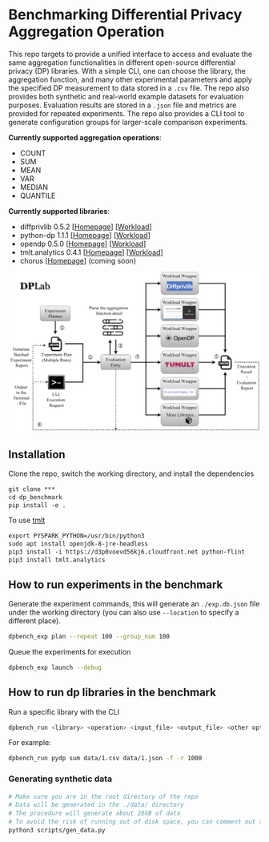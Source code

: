 # Benchmarking Differential Privacy Aggregation Operation 

This repo targets to provide a unified interface to access and evaluate the same aggregation functionalities in different open-source differential privacy (DP) libraries. With a simple CLI, one can choose the library, the aggregation function, and many other experimental parameters and apply the specified DP measurement to data stored in a `.csv` file. The repo also provides both synthetic and real-world example datasets for evaluation purposes. Evaluation results are stored in a `.json` file and metrics are provided for repeated experiments. The repo also provides a CLI tool to generate configuration groups for larger-scale comparison experiments. 

**Currently supported aggregation operations**: 
- COUNT
- SUM
- MEAN
- VAR
- MEDIAN 
- QUANTILE

**Currently supported libraries**:
- diffprivlib 0.5.2 [[Homepage](https://github.com/IBM/differential-privacy-library)] [[Workload](./src/dp_benchmark/library_workload/diffprivlib.py)]
- python-dp 1.1.1 [[Homepage](https://github.com/OpenMined/PyDP)] [[Workload](./src/dp_benchmark/library_workload/pydp.py)]
- opendp 0.5.0 [[Homepage](https://opendp.org/)] [[Workload](./src/dp_benchmark/library_workload/opendp.py)]
- tmlt.analytics 0.4.1 [[Homepage](https://docs.tmlt.dev/analytics/latest/index.html)] [[Workload](./src/dp_benchmark/library_workload/tmlt.py)]
- chorus [[Homepage](https://github.com/uvm-plaid/chorus)] (coming soon)

![dp_bench_architecture](./img/dp_bench_architecture.png)

## Installation

Clone the repo, switch the working directory, and install the dependencies
```
git clone ***
cd dp_benchmark
pip install -e .
```

To use [tmlt](https://docs.tmlt.dev/analytics/latest/installation.html)
```
export PYSPARK_PYTHON=/usr/bin/python3
sudo apt install openjdk-8-jre-headless
pip3 install -i https://d3p0voevd56kj6.cloudfront.net python-flint
pip3 install tmlt.analytics
```

## How to run experiments in the benchmark

Generate the experiment commands, this will generate an `./exp.db.json` file under the working directory (you can also use `--location` to specify a different place).

```sh
dpbench_exp plan --repeat 100 --group_num 100
```

Queue the experiments for execution
```sh
dpbench_exp launch --debug
```

## How to run dp libraries in the benchmark

Run a specific library with the CLI

```sh
dpbench_run <library> <operation> <input_file> <output_file> <other options>
```

For example:
```sh
dpbench_run pydp sum data/1.csv data/1.json -f -r 1000
```

### Generating synthetic data

```sh
# Make sure you are in the root directory of the repo
# Data will be generated in the ./data/ directory
# The procedure will generate about 28GB of data
# To avoid the risk of running out of disk space, you can comment out the performance test lines (Line26-27) in SYN_TARGETS defined in the script
python3 scripts/gen_data.py
```
